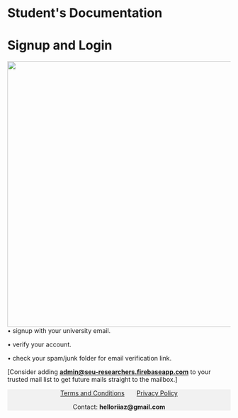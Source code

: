# **Student's Documentation**

# Signup and Login


<img style="float: left;" src="./assets/images/signupLogin.gif"
height="600px">

• signup with your university email.

• verify your account.

• check your spam/junk folder for email verification link. 

[Consider adding **admin@seu-researchers.firebaseapp.com** to your trusted mail list to get future mails straight to the mailbox.]

<div style="background-color:rgba(0, 0, 0, 0.0470588); text-align:center; vertical-align: middle; ">

<a href="https://iqbalriiaz.github.io/seu-researchers/Terms-and-Conditions.html">Terms and Conditions</a>&nbsp; &nbsp; &nbsp; &nbsp;<a href="https://iqbalriiaz.github.io/seu-researchers/Privacy-Policy.html">Privacy Policy</a>

<p>Contact: <b>helloriiaz@gmail.com</b> </p>
</div>